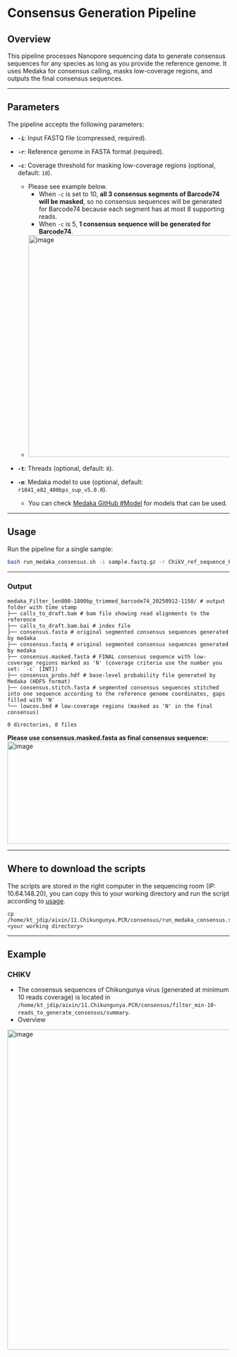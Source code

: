 # Consensus Generation Pipeline

## Overview
This pipeline processes Nanopore sequencing data to generate consensus sequences for any species as long as you provide the reference genome. It uses Medaka for consensus calling, masks low-coverage regions, and outputs the final consensus sequences.

---

## Parameters
The pipeline accepts the following parameters:

- **`-i`**: Input FASTQ file (compressed, required).
- **`-r`**: Reference genome in FASTA format (required).
- **`-c`**: Coverage threshold for masking low-coverage regions (optional, default: `10`).
  - Please see example below.
    - When `-c` is set to 10, **all 3 consensus segments of Barcode74 will be masked**, so no consensus sequences will be generated for Barcode74 because each segment has at most 8 supporting reads.
    - When `-c` is 5, **1 consensus sequence will be generated for Barcode74**.
  - <img width="1279" height="503" alt="image" src="https://github.com/user-attachments/assets/ad8b5fb1-52c8-4236-8c4e-a0c8cae9f568" />

- **`-t`**: Threads (optional, default: `8`).
- **`-m`**: Medaka model to use (optional, default: `r1041_e82_400bps_sup_v5.0.0`).
  - You can check [Medaka GitHub #Model](https://github.com/nanoporetech/medaka?tab=readme-ov-file#models) for models that can be used.

---

## Usage
Run the pipeline for a single sample:
```bash
bash run_medaka_consensus.sh -i sample.fastq.gz -r ChikV_ref_sequence_PV593524.fasta -c 5 -t 12
```

---

### Output
```
medaka_Filter_len800-1800bp_trimmed_barcode74_20250912-1150/ # output folder with time stamp
├── calls_to_draft.bam # bam file showing read alignments to the reference
├── calls_to_draft.bam.bai # index file
├── consensus.fasta # original segmented consensus sequences generated by medaka 
├── consensus.fastq # original segmented consensus sequences generated by medaka 
├── consensus.masked.fasta # FINAL consensus sequence with low-coverage regions marked as 'N' (coverage criteria use the number you set: `-c` [INT])
├── consensus_probs.hdf # base-level probability file generated by Medaka (HDF5 format)
├── consensus.stitch.fasta # segmented consensus sequences stitched into one sequence according to the reference genome coordinates, gaps filled with 'N'
└── lowcov.bed # low-coverage regions (masked as 'N' in the final consensus)

0 directories, 8 files
```
**Please use consensus.masked.fasta as final consensus sequence:**
<img width="892" height="232" alt="image" src="https://github.com/user-attachments/assets/af55f0ee-a52b-43e4-98cc-858a4c4cec67" />

---

## Where to download the scripts
The scripts are stored in the right computer in the sequencing room (IP: 10.64.148.20), you can copy this to your working directory and run the script according to [usage](#usage).
```
cp /home/kt_jdip/aixin/11.Chikungunya.PCR/consensus/run_medaka_consensus.sh <your working directory>
```

---

## Example
### CHIKV
- The consensus sequences of Chikungunya virus (generated at minimum 10 reads coverage) is located in `/home/kt_jdip/aixin/11.Chikungunya.PCR/consensus/filter_min-10-reads_to_generate_consensus/summary`.
- Overview
<img width="1159" height="726" alt="image" src="https://github.com/user-attachments/assets/5ab98f8e-aedf-4a3c-a4ca-9b274615a930" />

